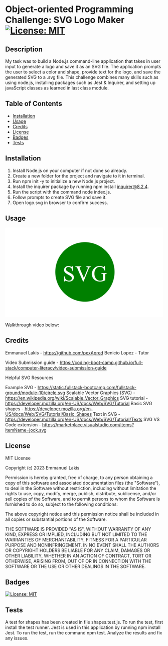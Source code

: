 # Object-oriented Programming Challenge: SVG Logo Maker [![License: MIT](https://img.shields.io/badge/License-MIT-yellow.svg)](https://opensource.org/licenses/MIT)

## Description

My task was to build a Node.js command-line application that takes in user input to generate a logo and save it as an SVG file. The application prompts the user to select a color and shape, provide text for the logo, and save the generated SVG to a .svg file. This challenge combines many skills such as using node.js, installing packages such as Jest & Inquirer, and setting up javaScript classes as learned in last class module. 

## Table of Contents

- [Installation](#installation)
- [Usage](#usage)
- [Credits](#credits)
- [License](#license)
- [Badges](#badges)
- [Tests](#test)

## Installation

1. Install Node.js on your computer if not done so already.
2. Create a new folder for the project and navigate to it in terminal.
3. Run npm init -y to initialize a new Node.js project.
4. Install the inquirer package by running npm install inquirer@8.2.4.
5. Run the script with the command node index.js.
6. Follow prompts to create SVG file and save it. 
7. Open logo.svg in browser to confirm success.

## Usage

![SVG Logo](./assets/images/10-oop-homework-demo.png)

Walkthrough video below: 

## Credits

Emmanuel Lakis - https://github.com/pexApred
Benicio Lopez - Tutor

Video Submission guide - https://coding-boot-camp.github.io/full-stack/computer-literacy/video-submission-guide

Helpful SVG Resources

Example SVG - https://static.fullstack-bootcamp.com/fullstack-ground/module-10/circle.svg
Scalable Vector Graphics (SVG) - https://en.wikipedia.org/wiki/Scalable_Vector_Graphics
SVG tutorial - https://developer.mozilla.org/en-US/docs/Web/SVG/Tutorial
Basic SVG shapes - https://developer.mozilla.org/en-US/docs/Web/SVG/Tutorial/Basic_Shapes
Text in SVG - https://developer.mozilla.org/en-US/docs/Web/SVG/Tutorial/Texts
SVG VS Code extension - https://marketplace.visualstudio.com/items?itemName=jock.svg

## License

MIT License

Copyright (c) 2023 Emmanuel Lakis

Permission is hereby granted, free of charge, to any person obtaining a copy
of this software and associated documentation files (the "Software"), to deal
in the Software without restriction, including without limitation the rights
to use, copy, modify, merge, publish, distribute, sublicense, and/or sell
copies of the Software, and to permit persons to whom the Software is
furnished to do so, subject to the following conditions:

The above copyright notice and this permission notice shall be included in all
copies or substantial portions of the Software.

THE SOFTWARE IS PROVIDED "AS IS", WITHOUT WARRANTY OF ANY KIND, EXPRESS OR
IMPLIED, INCLUDING BUT NOT LIMITED TO THE WARRANTIES OF MERCHANTABILITY,
FITNESS FOR A PARTICULAR PURPOSE AND NONINFRINGEMENT. IN NO EVENT SHALL THE
AUTHORS OR COPYRIGHT HOLDERS BE LIABLE FOR ANY CLAIM, DAMAGES OR OTHER
LIABILITY, WHETHER IN AN ACTION OF CONTRACT, TORT OR OTHERWISE, ARISING FROM,
OUT OF OR IN CONNECTION WITH THE SOFTWARE OR THE USE OR OTHER DEALINGS IN THE
SOFTWARE.

## Badges

[![License: MIT](https://img.shields.io/badge/License-MIT-yellow.svg)](https://opensource.org/licenses/MIT)

## Tests

A test for shapes has been created in file shapes.test.js. To run the test, first install the test runner. Jest is used in this application by running npm install Jest. To run the test, run the command npm test. Analyze the results and fix any issues. 